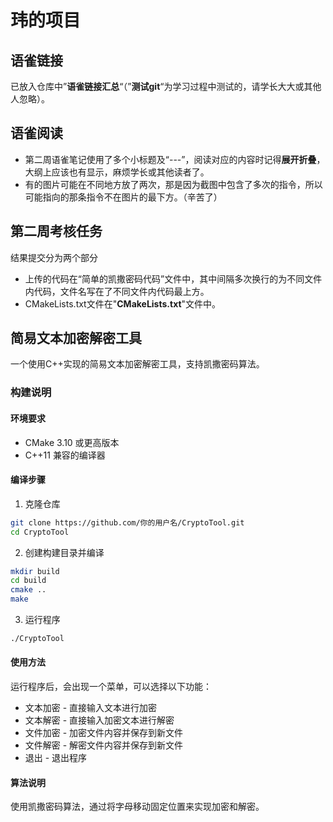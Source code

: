 # 玮的项目
## 语雀链接
已放入仓库中”**语雀链接汇总**“（”**测试git**“为学习过程中测试的，请学长大大或其他人忽略）。
## 语雀阅读
* 第二周语雀笔记使用了多个小标题及“---”，阅读对应的内容时记得**展开折叠**，大纲上应该也有显示，麻烦学长或其他读者了。
* 有的图片可能在不同地方放了两次，那是因为截图中包含了多次的指令，所以可能指向的那条指令不在图片的最下方。（辛苦了）
## 第二周考核任务
结果提交分为两个部分
* 上传的代码在“简单的凯撒密码代码”文件中，其中间隔多次换行的为不同文件内代码，文件名写在了不同文件内代码最上方。
* CMakeLists.txt文件在"**CMakeLists.txt**"文件中。
## 简易文本加密解密工具
一个使用C++实现的简易文本加密解密工具，支持凯撒密码算法。
### 构建说明
#### 环境要求
- CMake 3.10 或更高版本
- C++11 兼容的编译器
#### 编译步骤
1. 克隆仓库
```bash
git clone https://github.com/你的用户名/CryptoTool.git
cd CryptoTool
```
2. 创建构建目录并编译
```bash
mkdir build
cd build
cmake ..
make
```
3. 运行程序
```bash
./CryptoTool
```
#### 使用方法
运行程序后，会出现一个菜单，可以选择以下功能：
* 文本加密 - 直接输入文本进行加密
* 文本解密 - 直接输入加密文本进行解密
* 文件加密 - 加密文件内容并保存到新文件
* 文件解密 - 解密文件内容并保存到新文件
* 退出 - 退出程序
#### 算法说明
使用凯撒密码算法，通过将字母移动固定位置来实现加密和解密。
